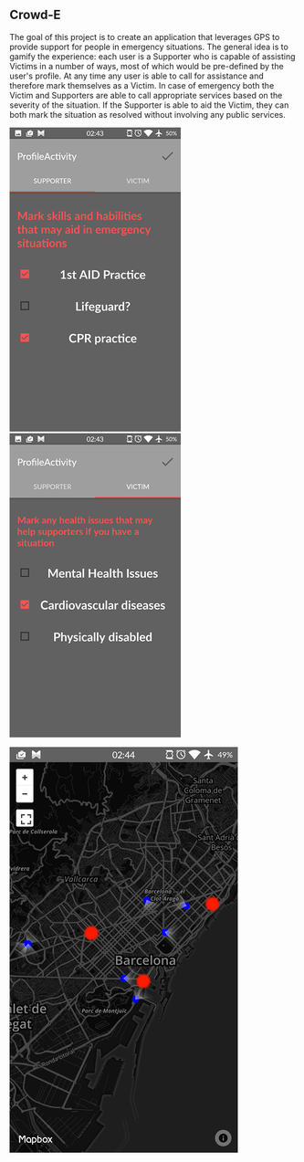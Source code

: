 ## Crowd-E

The goal of this project is to create an application that leverages GPS to provide support for people in emergency situations. The general idea is to gamify the experience: each user is a Supporter who is capable of assisting Victims in a number of ways, most of which would be pre-defined by the user's profile. At any time any user is able to call for assistance and therefore mark themselves as a Victim. In case of emergency both the Victim and Supporters are able to call appropriate services based on the severity of the situation. If the Supporter is able to aid the Victim, they can both mark the situation as resolved without involving any public services.

![menu_01](https://raw.githubusercontent.com/domantasjurkus/2017-03-hackupc/master/img/01_menu.png "Menu item")
![menu_02](https://raw.githubusercontent.com/domantasjurkus/2017-03-hackupc/master/img/02_menu.png "Menu item")

![map](https://raw.githubusercontent.com/domantasjurkus/2017-03-hackupc/master/img/03_map.png "Map")